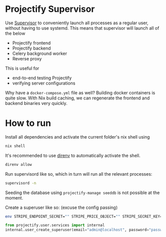 # Projectify Supervisor

Use [Supervisor](http://supervisord.org/index.html) to conveniently launch
all processes as a regular user, without having to use systemd. This means
that supervisor will launch all of the below

- Projectify frontend
- Projectify backend
- Celery background worker
- Reverse proxy

This is useful for

- end-to-end testing Projectify
- verifying server configurations

Why have a `docker-compose.yml` file as well? Building docker containers is
quite slow. With Nix build caching, we can regenerate the frontend and backend
binaries very quickly.

# How to run

Install all dependencies and activate the current folder's nix shell using

```bash
nix shell
```

It's recommended to use [direnv](https://direnv.net/) to automatically activate the shell.

```bash
direnv allow
```

Run supervisord like so, which in turn will run all the relevant processes:

```bash
supervisord -n
```

Seeding the database using `projectify-manage seeddb` is not possible at the
moment.

Create a superuser like so: (excuse the config passing)

```bash
env STRIPE_ENDPOINT_SECRET="" STRIPE_PRICE_OBJECT="" STRIPE_SECRET_KEY="" STRIPE_PUBLISHABLE_KEY="" MAILGUN_DOMAIN="" MAILGUN_API_KEY="" FRONTEND_URL="http://localhost:12000" ALLOWED_HOSTS=localhost SECRET_KEY="" REDIS_URL="redis://localhost:12003" DJANGO_SETTINGS_MODULE=projectify.settings.production DJANGO_CONFIGURATION=Production DATABASE_URL="sqlite:///projectify-backend.sqlite" SECRET_KEY=do-not-use-in-production projectify-manage shell
```

```python
from projectify.user.services import internal
internal.user_create_superuser(email="admin@localhost", password="password")
```
